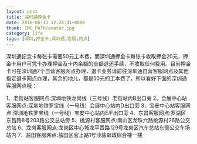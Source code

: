 ```yaml
---
layout: post
title: 深圳通押金卡
date: 2016-06-13 12:28:41+0800
thumb: IMG_PATH/avatar.jpg
category: life
tags: [深圳,押金卡,深圳通,客服,网点]
---
```

深圳通纪念卡每张卡需要50元工本费，而深圳通押金卡每张卡收取押金20元，押金卡用户可凭卡办理押金及卡内余额的全额退还手续，不收取任何费用。目前押金卡可在深圳通7个自营客服网点办理，退卡业务请前往深圳通自营客服网点及其他指定退卡网点办理，其余的地儿，都是50元的工本费了，所以看好下面的深圳通客服网点哦：

1、老街站客服网点:深圳地铁龙岗线（三号线）老街站内B出口旁
2、会展中心站客服网点:深圳地铁罗宝线（一号线）会展中心站内D出口旁
3、宝安中心站客服网点:深圳地铁罗宝线（一号线）宝安中心站内E/F出口旁
4、东昌客服网点:罗湖区东昌路8号203路公交总站旁
5、桃源村客服网点:南山区龙珠六路桃源村26路公交总站
6、龙岗客服网点:龙岗区中心城龙平西路129号龙岗区汽车总站东侧公交车场站内
7、盐田客服网点:盐田区官上路1号沙盐邮政综合楼一楼
